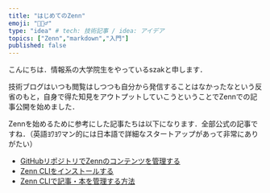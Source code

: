 ```yaml
---
title: "はじめてのZenn"
emoji: "🙇🏻‍♂️"
type: "idea" # tech: 技術記事 / idea: アイデア
topics: ["Zenn","markdown","入門"]
published: false
---
```


こんにちは．情報系の大学院生をやっているszakと申します．

技術ブログはいつも閲覧はしつつも自分から発信することはなかったなという反省のもと，自身で得た知見をアウトプットしていこうということでZennでの記事公開を始めました．

Zennを始めるために参考にした記事たちは以下になります．全部公式の記事ですね．（英語ﾖﾜﾖﾜマン的には日本語で詳細なスタートアップがあって非常にありがたい）
* [GitHubリポジトリでZennのコンテンツを管理する](https://zenn.dev/zenn/articles/connect-to-github)
* [Zenn CLIをインストールする](https://zenn.dev/zenn/articles/install-zenn-cli)
* [Zenn CLIで記事・本を管理する方法](https://zenn.dev/zenn/articles/zenn-cli-guides)